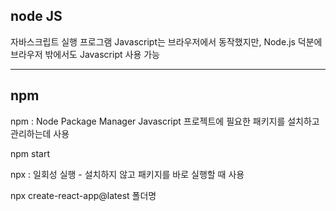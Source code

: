 ## node JS

자바스크립트 실행 프로그램
Javascript는 브라우저에서 동작했지만, 
Node.js 덕분에 브라우저 밖에서도 Javascript 사용 가능

---

## npm

npm : Node Package Manager
Javascript 프로젝트에 필요한 패키지를 설치하고 관리하는데 사용

npm start 

npx : 일회성 실행 - 설치하지 않고 패키지를 바로 실행할 때 사용

npx create-react-app@latest 폴더명
